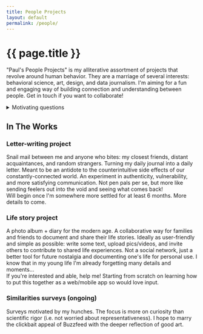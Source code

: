 ```yaml
---
title: People Projects
layout: default
permalink: /people/
--- 
```


# {{ page.title }}

"Paul's People Projects" is my alliterative assortment of projects that revolve around human behavior. They are a marriage of several interests: behavioral science, art, design, and data journalism. I'm aiming for a fun and engaging way of building connection and understanding between people. Get in touch if you want to collaborate!

<details>
    <summary> Motivating questions </summary>

- **Belief vs. Behavior**. What drives the gaps between them? About how to live a good life, one's personal qualities, ? When is that gap useful and not? How do beliefs and behavior reinforce and undermine each other?
- **Motivation**. What balance of short-term vs. long-term desires leads to a maximally satisfying life? What does this balance look like over the course of a day, week, year? When are people *actually* successful at prioritizing long-term over short-term?
- **Awareness**. How accurately do we diagnose what makes us happy? How many of our behaviors do we choose? Are we correct about what most influences our behavior and how we affect others? How can we raise our awareness of all of these things? 
</details>


## In The Works

### Letter-writing project
Snail mail between me and anyone who bites: my closest friends, distant acquaintances, and random strangers. Turning my daily journal into a daily letter. Meant to be an antidote to the counterintuitive side effects of our constantly-connected world. An experiment in authenticity, vulnerability, and more satisfying communication. Not pen pals per se, but more like sending feelers out into the void and seeing what comes back!  
Will begin once I'm somewhere more settled for at least 6 months. More details to come. 

### Life story project 
A photo album + diary for the modern age. A collaborative way for families and friends to document and share their life stories. Ideally as user-friendly and simple as possible: write some text, upload pics/videos, and invite others to contribute to shared life experiences. Not a social network, just a better tool for future nostalgia and documenting one's life for personal use. I know that in my young life I'm already forgetting many details and moments...  
If you're interested and able, help me! Starting from scratch on learning how to put this together as a web/mobile app so would love input. 

### Similarities surveys (ongoing)
Surveys motivated by my hunches. The focus is more on curiosity than scientific rigor (i.e. not worried about representativeness). I hope to marry the clickbait appeal of Buzzfeed with the deeper reflection of good art. 